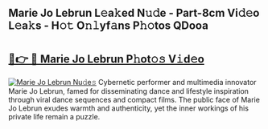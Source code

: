 ## Marie Jo Lebrun L𝚎a𝚔ed N𝚞𝚍e - Part-8cm Vi𝚍𝚎o L𝚎a𝚔s - H𝚘𝚝 O𝚗𝚕yf𝚊ns P𝚑𝚘tos QDooa

# <h2><a href="http://kf1pvu3.oniu.top/?m=Marie+Jo+Lebrun">🔗👉 🔴 Marie Jo Lebrun P𝚑ot𝚘𝚜 V𝚒d𝚎o</a></h2>

[![Marie Jo Lebrun Nu𝚍e𝚜](https://i.imgur.com/0qMVB7G.gif)](http://kf1pvu3.oniu.top/?m=Marie+Jo+Lebrun)
Cybernetic performer and multimedia innovator Marie Jo Lebrun, famed for disseminating dance and lifestyle inspiration through viral dance sequences and compact films. The public face of Marie Jo Lebrun exudes warmth and authenticity, yet the inner workings of his private life remain a puzzle.  
